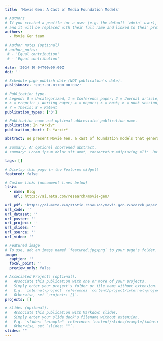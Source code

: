 ```yaml
---
title: 'Movie Gen: A Cast of Media Foundation Models'

# Authors
# If you created a profile for a user (e.g. the default `admin` user), write the username (folder name) here
# and it will be replaced with their full name and linked to their profile.
authors:
  - Movie Gen team

# Author notes (optional)
# author_notes:
 # - 'Equal contribution'
 # - 'Equal contribution'

date: '2024-10-04T00:00:00Z'
doi: ''

# Schedule page publish date (NOT publication's date).
publishDate: '2017-01-01T00:00:00Z'

# Publication type.
# Legend: 0 = Uncategorized; 1 = Conference paper; 2 = Journal article;
# 3 = Preprint / Working Paper; 4 = Report; 5 = Book; 6 = Book section;
# 7 = Thesis; 8 = Patent
publication_types: ['3']

# Publication name and optional abbreviated publication name.
publication: In *Arxiv*
publication_short: In *arxiv*

abstract: We present Movie Gen, a cast of foundation models that generates high-quality, 1080p HD videos with different aspect ratios and synchronized audio. We also show additional capabilities such as precise instruction-based video editing and generation of personalized videos based on a user’s image. Our models set a new state-of-the-art on multiple tasks: text-to-video synthesis, video personalization, video editing, video-to-audio generation, and text-to-audio generation. Our largest video generation model is a 30B parameter transformer trained with a maximum context length of 73K video tokens, corresponding to a generated video of 16 seconds at 16 frames-per-second. We show multiple technical innovations and simplifications on the architecture, latent spaces, training objectives and recipes, data curation, evaluation protocols, parallelization techniques, and inference optimizations that allow us to reap the benefits of scaling pre-training data, model size, and training compute for training large scale media generation models. We hope this paper helps the research community to accelerate progress and innovation in media generation models. All videos from this paper are available at https://go.fb.me/MovieGenResearchVideos.

# Summary. An optional shortened abstract.
# summary: Lorem ipsum dolor sit amet, consectetur adipiscing elit. Duis posuere tellus ac convallis placerat. Proin tincidunt magna sed ex sollicitudin condimentum.

tags: []

# Display this page in the Featured widget?
featured: false

# Custom links (uncomment lines below)
links:
  - name: Blog
    url: https://ai.meta.com/research/movie-gen/

url_pdf: 'https://ai.meta.com/static-resource/movie-gen-research-paper'
url_code: ''
url_dataset: ''
url_poster: ''
url_project: ''
url_slides: ''
url_source: ''
url_video: ''

# Featured image
# To use, add an image named `featured.jpg/png` to your page's folder.
image:
  caption: ''
  focal_point: ''
  preview_only: false

# Associated Projects (optional).
#   Associate this publication with one or more of your projects.
#   Simply enter your project's folder or file name without extension.
#   E.g. `internal-project` references `content/project/internal-project/index.md`.
#   Otherwise, set `projects: []`.
projects: []

# Slides (optional).
#   Associate this publication with Markdown slides.
#   Simply enter your slide deck's filename without extension.
#   E.g. `slides: "example"` references `content/slides/example/index.md`.
#   Otherwise, set `slides: ""`.
slides: ""
---
```

